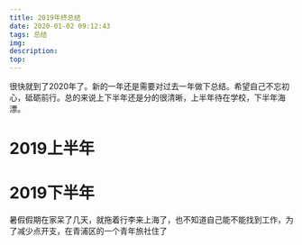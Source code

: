 ```yaml
---
title: 2019年终总结
date: 2020-01-02 09:12:43
tags: 总结
img: 
description:
top:
---
```

很快就到了2020年了。新的一年还是需要对过去一年做下总结。希望自己不忘初心，砥砺前行。总的来说上下半年还是分的很清晰，上半年待在学校，下半年海漂。

# 2019上半年

# 2019下半年
  暑假假期在家呆了几天，就拖着行李来上海了，也不知道自己能不能找到工作，为了减少点开支，在青浦区的一个青年旅社住了













































